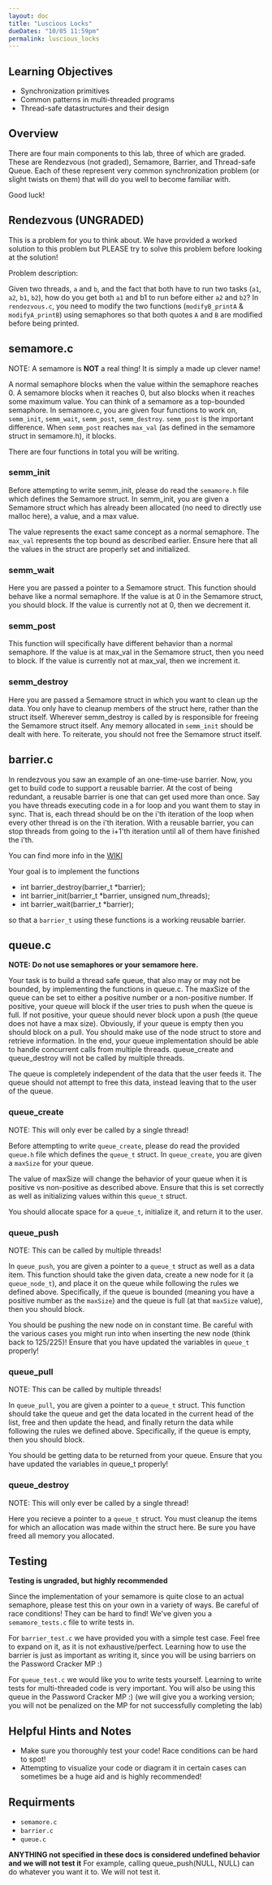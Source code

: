 ```yaml
---
layout: doc
title: "Luscious Locks"
dueDates: "10/05 11:59pm"
permalink: luscious_locks
---
```


## Learning Objectives

*   Synchronization primitives
*   Common patterns in multi-threaded programs
*   Thread-safe datastructures and their design

## Overview

There are four main components to this lab, three of which are graded. These are Rendezvous (not graded), Semamore, Barrier, and Thread-safe Queue. Each of these represent very common synchronization problem (or slight twists on them) that will do you well to become familiar with.

Good luck!

## Rendezvous (UNGRADED)

This is a problem for you to think about. We have provided a worked solution to this problem but PLEASE try to solve this problem before looking at the solution!

Problem description:

Given two threads, `a` and `b`, and the fact that both have to run two tasks (`a1`, `a2`, `b1`, `b2`), how do you get both `a1` and b1 to run before either `a2` and `b2`? In `rendezvous.c`, you need to modify the two functions (`modifyB_printA` & `modifyA_printB`) using semaphores so that both quotes `A` and `B` are modified before being printed.


## semamore.c
NOTE: A semamore is **NOT** a real thing! It is simply a made up clever name!

A normal semaphore blocks when the value within the semaphore reaches 0. A semamore blocks when it reaches 0, but also blocks when it reaches some maximum value. You can think of a semamore as a top-bounded semaphore. In semamore.c, you are given four functions to work on, `semm_init`, `semm_wait`, `semm_post`, `semm_destroy`. `semm_post` is the important difference. When `semm_post` reaches `max_val` (as defined in the semamore struct in semamore.h), it blocks.

There are four functions in total you will be writing.

### semm_init

Before attempting to write semm_init, please do read the `semamore.h` file which defines the Semamore struct. In semm_init, you are given a Semamore struct which has already been allocated (no need to directly use malloc here), a value, and a max value.

The value represents the exact same concept as a normal semaphore. The `max_val` represents the top bound as described earlier. Ensure here that all the values in the struct are properly set and initialized.

### semm_wait

Here you are passed a pointer to a Semamore struct. This function should behave like a normal semaphore. If the value is at 0 in the Semamore struct, you should block. If the value is currently not at 0, then we decrement it.

### semm_post

This function will specifically have different behavior than a normal semaphore. If the value is at max_val in the Semamore struct, then you need to block. If the value is currently not at max_val, then we increment it.


### semm_destroy

Here you are passed a Semamore struct in which you want to clean up the data. You only have to cleanup members of the struct here, rather than the struct itself. Wherever semm_destroy is called by is responsible for freeing the Semamore struct itself. Any memory allocated in `semm_init` should be dealt with here. To reiterate, you should not free the Semamore struct itself.

## barrier.c

In rendezvous you saw an example of an one-time-use barrier.  Now, you get to build code to support a reusable barrier.  At the cost of being redundant, a reusable barrier is one that can get used more than once.  Say you have threads executing code in a for loop and you want them to stay in sync.  That is, each thread should be on the i'th iteration of the loop when every other thread is on the i'th iteration.  With a reusable barrier, you can stop threads from going to the i+1'th iteration until all of them have finished the i'th.

You can find more info in the [WIKI](https://github.com/angrave/SystemProgramming/wiki/Synchronization%2C-Part-6%3A-Implementing-a-barrier)

Your goal is to implement the functions

* int barrier_destroy(barrier_t *barrier);
* int barrier_init(barrier_t *barrier, unsigned num_threads);
* int barrier_wait(barrier_t *barrier);

so that a `barrier_t` using these functions is a working reusable barrier.

## queue.c

**NOTE: Do not use semaphores or your semamore here.**

Your task is to build a thread safe queue, that also may or may not be bounded, by implementing the functions in queue.c. The maxSize of the queue can be set to either a positive number or a non-positive number. If positive, your queue will block if the user tries to push when the queue is full. If not positive, your queue should never block upon a push (the queue does not have a max size). Obviously, if your queue is empty then you should block on a pull. You should make use of the node struct to store and retrieve information. In the end, your queue implementation should be able to handle concurrent calls from multiple threads. queue_create and queue_destroy will not be called by multiple threads.

The queue is completely independent of the data that the user feeds it. The queue should not attempt to free this data, instead leaving that to the user of the queue.

### queue_create

NOTE: This will only ever be called by a single thread!

Before attempting to write `queue_create`, please do read the provided `queue.h` file which defines the `queue_t` struct. In `queue_create`, you are given a `maxSize` for your queue.

The value of maxSize will change the behavior of your queue when it is positive vs non-positive as described above. Ensure that this is set correctly as well as initializing values within this `queue_t` struct.

You should allocate space for a `queue_t`, initialize it, and return it to the user.


### queue_push

NOTE: This can be called by multiple threads!

In `queue_push`, you are given a pointer to a `queue_t` struct as well as a data item. This function should take the given data, create a new node for it (a `queue_node_t`), and place it on the queue while following the rules we defined above. Specifically, if the queue is bounded (meaning you have a positive number as the `maxSize`) and the queue is full (at that `maxSize` value), then you should block.

You should be pushing the new node on in constant time. Be careful with the various cases you might run into when inserting the new node (think back to 125/225)! Ensure that you have updated the variables in `queue_t` properly!

### queue_pull

NOTE: This can be called by multiple threads!

In `queue_pull`, you are given a pointer to a `queue_t` struct. This function should take the queue and get the data located in the current head of the list, free and then update the head, and finally return the data while following the rules we defined above. Specifically, if the queue is empty, then you should block.

You should be getting data to be returned from your queue. Ensure that you have updated the variables in queue_t properly!

### queue_destroy

NOTE: This will only ever be called by a single thread!

Here you recieve a pointer to a `queue_t` struct. You must cleanup the items for which an allocation was made within the struct here. Be sure you have freed all memory you allocated.

## Testing

**Testing is ungraded, but highly recommended**

Since the implementation of your semamore is quite close to an actual semaphore, please test this on your own in a variety of ways. Be careful of race conditions! They can be hard to find!  We've given you a `semamore_tests.c` file to write tests in.


For `barrier_test.c` we have provided you with a simple test case.  Feel free to expand on it, as it is not exhaustive/perfect.  Learning how to use the barrier is just as important as writing it, since you will be using barriers on the Password Cracker MP :)

For `queue_test.c` we would like you to write tests yourself.  Learning to write tests for multi-threaded code is very important.  You will also be using this queue in the Password Cracker MP :)  (we will give you a working version; you will not be penalized on the MP for not successfully completing the lab)

## Helpful Hints and Notes

*   Make sure you thoroughly test your code! Race conditions can be hard to spot!
*   Attempting to visualize your code or diagram it in certain cases can sometimes be a huge aid and is highly recommended!

## Requirments

*   `semamore.c`
*   `barrier.c`
*   `queue.c`

**ANYTHING not specified in these docs is considered undefined behavior and we will not test it**
For example, calling queue_push(NULL, NULL) can do whatever you want it to. We will not test it.
